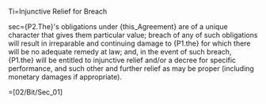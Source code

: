 Ti=Injunctive Relief for Breach

sec={P2.The}'s obligations under {this_Agreement} are of a unique character that gives them particular value; breach of any of such obligations will result in irreparable and continuing damage to {P1.the} for which there will be no adequate remedy at law; and, in the event of such breach, {P1.the} will be entitled to injunctive relief and/or a decree for specific performance, and such other and further relief as may be proper (including monetary damages if appropriate).

=[02/Bit/Sec_01]
